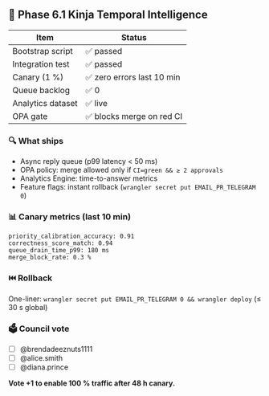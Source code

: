 ## 🚀 Phase 6.1 Kinja Temporal Intelligence

| Item | Status |
| --- | --- |
| Bootstrap script | ✅ passed |
| Integration test | ✅ passed |
| Canary (1 %) | ✅ zero errors last 10 min |
| Queue backlog | ✅ 0 |
| Analytics dataset | ✅ live |
| OPA gate | ✅ blocks merge on red CI |

### 🔍 What ships
- Async reply queue (p99 latency < 50 ms)
- OPA policy: merge allowed only if `CI=green && ≥ 2 approvals` 
- Analytics Engine: time-to-answer metrics
- Feature flags: instant rollback (`wrangler secret put EMAIL_PR_TELEGRAM 0`)

### 📊 Canary metrics (last 10 min)
```
priority_calibration_accuracy: 0.91
correctness_score_match: 0.94
queue_drain_time_p99: 180 ms
merge_block_rate: 0.3 %
```

### ⏮️ Rollback
One-liner: `wrangler secret put EMAIL_PR_TELEGRAM 0 && wrangler deploy` (≤ 30 s global)

### 🗳️ Council vote
- [ ] @brendadeeznuts1111
- [ ] @alice.smith
- [ ] @diana.prince

**Vote +1 to enable 100 % traffic after 48 h canary.**
